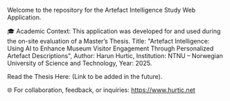 Welcome to the repository for the Artefact Intelligence Study Web Application.

🎓 Academic Context:
This application was developed for and used during the on-site evaluation of a Master’s Thesis. Title: "Artefact Intelligence: Using AI to Enhance Museum Visitor Engagement Through Personalized Artefact Descriptions", Author: Harun Hurtic, Institution: NTNU – Norwegian University of Science and Technology, Year: 2025.
 
Read the Thesis Here: (Link to be added in the future).

🌐 For collaboration, feedback, or inquiries:
https://www.hurtic.net

